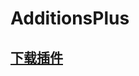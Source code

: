 # AdditionsPlus

## [下载插件](https://www.spigotmc.org/resources/additions-custom-commands-menus-items-tablists-actions-scoreboards-and-much-more-1-8-1-16.67706/)


